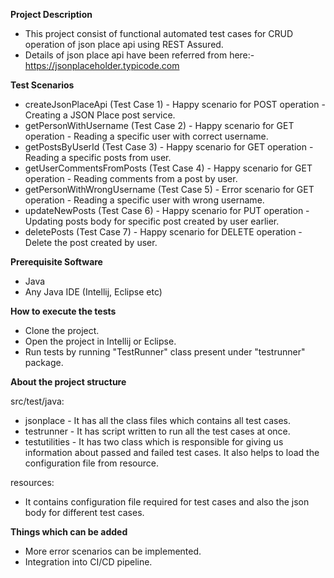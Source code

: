 **Project Description**

- This project consist of functional automated test cases for CRUD operation of json place api using REST Assured.
- Details of json place api have been referred from here:- https://jsonplaceholder.typicode.com


**Test Scenarios**

- createJsonPlaceApi (Test Case 1) - Happy scenario for POST operation - Creating a JSON Place post service.
- getPersonWithUsername (Test Case 2) - Happy scenario for GET operation - Reading a specific user with correct username.
- getPostsByUserId (Test Case 3) - Happy scenario for GET operation - Reading a specific posts from user.
- getUserCommentsFromPosts (Test Case 4) - Happy scenario for GET operation - Reading comments from a post by user.
- getPersonWithWrongUsername (Test Case 5) - Error scenario for GET operation - Reading a specific user with wrong username.
- updateNewPosts (Test Case 6) - Happy scenario for PUT operation - Updating posts body for specific post created by user earlier.
- deletePosts (Test Case 7) - Happy scenario for DELETE operation - Delete the post created by user.

**Prerequisite Software**

- Java
- Any Java IDE (Intellij, Eclipse etc)


**How to execute the tests**

- Clone the project.
- Open the project in Intellij or Eclipse.
- Run tests by running "TestRunner" class present under "testrunner" package.


**About the project structure**

src/test/java:


- jsonplace - It has all the class files which contains all test cases.
- testrunner - It has script written to run all the test cases at once.
- testutilities - It has two class which is responsible for giving us information about passed and failed test cases. It also helps to load the configuration file from resource.

resources:

- It contains configuration file required for test cases and also the json body for different test cases.

**Things which can be added**

- More error scenarios can be implemented.
- Integration into CI/CD pipeline.

